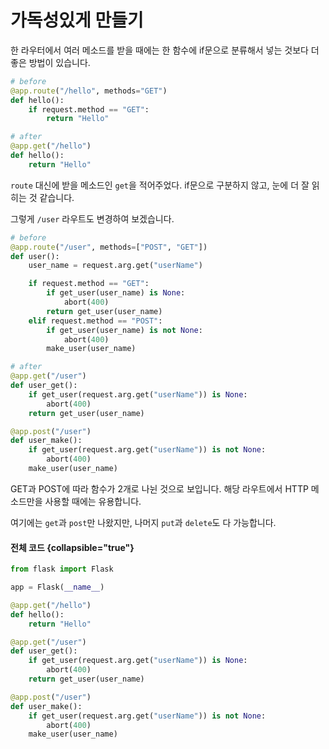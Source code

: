# 가독성있게 만들기

한 라우터에서 여러 메소드를 받을 때에는 한 함수에 if문으로 분류해서 넣는 것보다 더 좋은 방법이 있습니다.

```python
# before
@app.route("/hello", methods="GET")
def hello():
    if request.method == "GET":
        return "Hello"

# after
@app.get("/hello")
def hello():
    return "Hello"
```

`route` 대신에 받을 메소드인 `get`을 적어주었다. if문으로 구분하지 않고, 눈에 더 잘 읽히는 것 같습니다.

그렇게 `/user` 라우트도 변경하여 보겠습니다.

```python
# before
@app.route("/user", methods=["POST", "GET"])
def user():
    user_name = request.arg.get("userName")

    if request.method == "GET":
        if get_user(user_name) is None:
            abort(400)
        return get_user(user_name)
    elif request.method == "POST":
        if get_user(user_name) is not None:
            abort(400)
        make_user(user_name)

# after
@app.get("/user")
def user_get():
    if get_user(request.arg.get("userName")) is None:
        abort(400)
    return get_user(user_name)

@app.post("/user")
def user_make():
    if get_user(request.arg.get("userName")) is not None:
        abort(400)
    make_user(user_name)
```

GET과 POST에 따라 함수가 2개로 나뉜 것으로 보입니다.
해당 라우트에서 HTTP 메소드만을 사용할 때에는 유용합니다.

여기에는 `get`과 `post`만 나왔지만, 나머지 `put`과 `delete`도 다 가능합니다.

#### 전체 코드 {collapsible="true"}

```python
from flask import Flask

app = Flask(__name__)

@app.get("/hello")
def hello():
    return "Hello"

@app.get("/user")
def user_get():
    if get_user(request.arg.get("userName")) is None:
        abort(400)
    return get_user(user_name)

@app.post("/user")
def user_make():
    if get_user(request.arg.get("userName")) is not None:
        abort(400)
    make_user(user_name)
```
